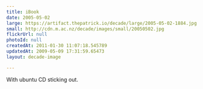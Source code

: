 ```yaml
---
title: iBook
date: 2005-05-02
large: https://artifact.thepatrick.io/decade/large/2005-05-02-1884.jpg
small: http://cdn.m.ac.nz/decade/images/small/20050502.jpg
flickrUrl: null
photoId: null
createdAt: 2011-01-30 11:07:18.545789
updatedAt: 2009-05-09 17:31:59.65473
layout: decade-image

---
```

With ubuntu CD sticking out.
